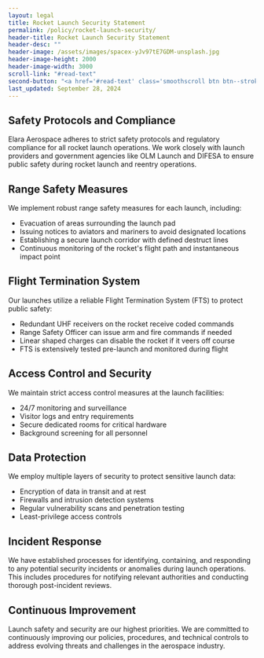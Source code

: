 ```yaml
---
layout: legal
title: Rocket Launch Security Statement
permalink: /policy/rocket-launch-security/
header-title: Rocket Launch Security Statement
header-desc: ""
header-image: /assets/images/spacex-yJv97tE7GDM-unsplash.jpg
header-image-height: 2000
header-image-width: 3000
scroll-link: "#read-text"
second-button: "<a href='#read-text' class='smoothscroll btn btn--stroke'>Learn More</a>"
last_updated: September 28, 2024
---
```


## Safety Protocols and Compliance

Elara Aerospace adheres to strict safety protocols and regulatory compliance for all rocket launch operations. We work closely with launch providers and government agencies like OLM Launch and DIFESA to ensure public safety during rocket launch and reentry operations.

## Range Safety Measures

We implement robust range safety measures for each launch, including:

- Evacuation of areas surrounding the launch pad
- Issuing notices to aviators and mariners to avoid designated locations
- Establishing a secure launch corridor with defined destruct lines
- Continuous monitoring of the rocket's flight path and instantaneous impact point

## Flight Termination System

Our launches utilize a reliable Flight Termination System (FTS) to protect public safety:

- Redundant UHF receivers on the rocket receive coded commands
- Range Safety Officer can issue arm and fire commands if needed
- Linear shaped charges can disable the rocket if it veers off course
- FTS is extensively tested pre-launch and monitored during flight

## Access Control and Security

We maintain strict access control measures at the launch facilities:

- 24/7 monitoring and surveillance 
- Visitor logs and entry requirements
- Secure dedicated rooms for critical hardware
- Background screening for all personnel

## Data Protection

We employ multiple layers of security to protect sensitive launch data:

- Encryption of data in transit and at rest
- Firewalls and intrusion detection systems
- Regular vulnerability scans and penetration testing
- Least-privilege access controls

## Incident Response

We have established processes for identifying, containing, and responding to any potential security incidents or anomalies during launch operations. This includes procedures for notifying relevant authorities and conducting thorough post-incident reviews.

## Continuous Improvement

Launch safety and security are our highest priorities. We are committed to continuously improving our policies, procedures, and technical controls to address evolving threats and challenges in the aerospace industry.


